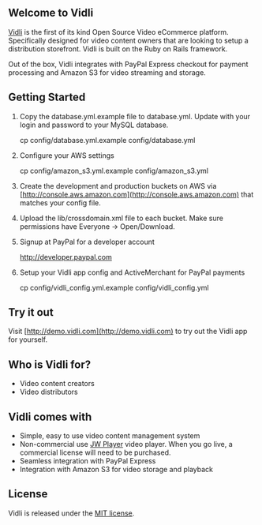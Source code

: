 ## Welcome to Vidli

[Vidli](http://vidli.com) is the first of its kind Open Source Video eCommerce platform. Specifically designed for video content owners that are looking to setup a distribution storefront. Vidli is built on the Ruby on Rails framework.

Out of the box, Vidli integrates with PayPal Express checkout for payment processing and Amazon S3 for video streaming and storage.

## Getting Started

1. Copy the database.yml.example file to database.yml. Update with your login and password to your MySQL database.

    cp config/database.yml.example config/database.yml

2. Configure your AWS settings

    cp config/amazon_s3.yml.example config/amazon_s3.yml

3. Create the development and production buckets on AWS via [http://console.aws.amazon.com](http://console.aws.amazon.com) that matches your config file.

4. Upload the lib/crossdomain.xml file to each bucket. Make sure permissions have Everyone -> Open/Download.

5. Signup at PayPal for a developer account

    http://developer.paypal.com

5. Setup your Vidli app config and ActiveMerchant for PayPal payments

    cp config/vidli_config.yml.example config/vidli_config.yml

## Try it out

Visit [http://demo.vidli.com](http://demo.vidli.com) to try out the Vidli app for yourself.

## Who is Vidli for?

- Video content creators
- Video distributors

## Vidli comes with

- Simple, easy to use video content management system 
- Non-commercial use [JW Player](http://www.longtailvideo.com/players) video player. When you go live, a commercial license will need to be purchased.
- Seamless integration with PayPal Express
- Integration with Amazon S3 for video storage and playback

## License

Vidli is released under the [MIT license](http://www.opensource.org/licenses/mit-license).